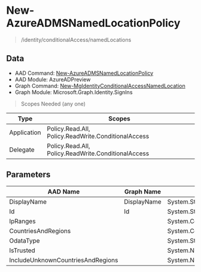 # New-AzureADMSNamedLocationPolicy

> /identity/conditionalAccess/namedLocations

## Data

+ AAD Command: [New-AzureADMSNamedLocationPolicy](https://docs.microsoft.com/en-us/powershell/module/AzureADPreview/New-AzureADMSNamedLocationPolicy)
+ AAD Module: AzureADPreview
+ Graph Command: [New-MgIdentityConditionalAccessNamedLocation](https://docs.microsoft.com/en-us/powershell/module/Microsoft.Graph.Identity.SignIns/New-MgIdentityConditionalAccessNamedLocation)
+ Graph Module: Microsoft.Graph.Identity.SignIns

> Scopes Needed (any one)

|Type|Scopes|
|---|---|
|Application|Policy.Read.All, Policy.ReadWrite.ConditionalAccess|
|Delegate|Policy.Read.All, Policy.ReadWrite.ConditionalAccess|

## Parameters

|AAD Name|Graph Name|AAD Type|Graph Type|Infos|
|---|---|---|---|---|
|DisplayName|DisplayName|System.String|System.String||
|Id|Id|System.String|System.String||
|IpRanges||System.Collections.Generic.List/Microsoft.Open.MSGraph.Model.IpRange|||
|CountriesAndRegions||System.Collections.Generic.List/Microsoft.Open.MSGraph.Model.CountriesAndRegion|||
|OdataType||System.String|||
|IsTrusted||System.Nullable/System.Boolean|||
|IncludeUnknownCountriesAndRegions||System.Nullable/System.Boolean|||

